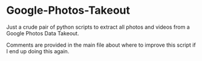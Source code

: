 # Google-Photos-Takeout

Just a crude pair of python scripts to extract all photos and videos from a Google Photos Data Takeout. 

Comments are provided in the main file about where to improve this script if I end up doing this again.
